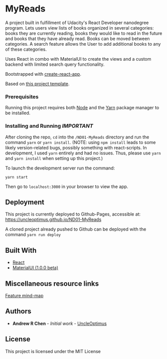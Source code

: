 # MyReads

A project built in fulfillment of Udacity's React Developer nanodegree program.
Lets users view lists of books organized in several categories: books they are currently reading, books they would like to read in the future and books that they have already read. Books can be moved between categories. A search feature allows the User to add additional books to any of these categories.

Uses React in combo with MaterialUI to create the views and a custom backend with limited search query functionality.

Bootstrapped with [create-react-app](https://github.com/facebookincubator/create-react-app).

Based on [this project template](https://github.com/udacity/reactnd-project-myreads-starter).


### Prerequisites

Running this project requires both [Node](https://nodejs.org/en/) and the [Yarn](https://code.facebook.com/posts/1840075619545360) package manager to be installed.


### Installing and Running *IMPORTANT*

After cloning the repo, `cd` into the `/ND01-MyReads` directory and run the command `yarn` or `yarn install`.
(NOTE: using `npm install` leads to some likely version-related bugs, possibly something with react-scripts. In development, I used `yarn` entirely and had no issues. Thus, please use `yarn` and `yarn install` when setting up this project.)

To launch the development server run the command:
```
yarn start
```

Then go to `localhost:3000` in your browser to view the app.


## Deployment

This project is currently deployed to Github-Pages, accessible at:
https://uncleoptimus.github.io/ND01-MyReads

A cloned project already pushed to Github can be deployed with the command `yarn run deploy`


## Built With

* [React](https://facebook.github.io/react/)
* [MaterialUI (1.0.0 beta)](https://github.com/callemall/material-ui)


## Miscellaneous resource links

[Feature mind-map](https://www.mindmeister.com/891484248?t=TCN3DWrbpE)


## Authors

* **Andrew R Chen** - *Initial work* - [UncleOptimus](https://github.com/uncleoptimus)


## License

This project is licensed under the MIT License
